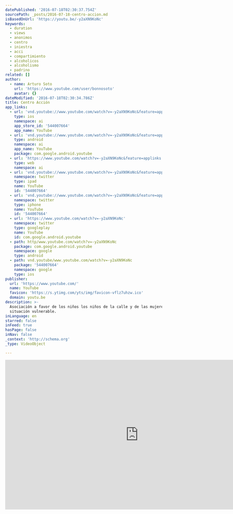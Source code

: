 ```yaml
---
datePublished: '2016-07-18T02:30:37.754Z'
sourcePath: _posts/2016-07-18-centro-accion.md
isBasedOnUrl: 'https://youtu.be/-y2aXN9KoNc'
keywords:
  - duration
  - views
  - anonimos
  - centro
  - iniestra
  - acci
  - compartimiento
  - alcoholicos
  - alcoholismo
  - padrino
related: []
author:
  - name: Arturo Soto
    url: 'https://www.youtube.com/user/bonnosoto'
    avatar: {}
dateModified: '2016-07-18T02:30:34.786Z'
title: Centro Acción
app_links:
  - url: 'vnd.youtube://www.youtube.com/watch?v=-y2aXN9KoNc&feature=applinks'
    type: ios
    namespace: ai
    app_store_id: '544007664'
    app_name: YouTube
  - url: 'vnd.youtube://www.youtube.com/watch?v=-y2aXN9KoNc&feature=applinks'
    type: android
    namespace: ai
    app_name: YouTube
    package: com.google.android.youtube
  - url: 'https://www.youtube.com/watch?v=-y2aXN9KoNc&feature=applinks'
    type: web
    namespace: ai
  - url: 'vnd.youtube://www.youtube.com/watch?v=-y2aXN9KoNc&feature=applinks'
    namespace: twitter
    type: ipad
    name: YouTube
    id: '544007664'
  - url: 'vnd.youtube://www.youtube.com/watch?v=-y2aXN9KoNc&feature=applinks'
    namespace: twitter
    type: iphone
    name: YouTube
    id: '544007664'
  - url: 'https://www.youtube.com/watch?v=-y2aXN9KoNc'
    namespace: twitter
    type: googleplay
    name: YouTube
    id: com.google.android.youtube
  - path: http/www.youtube.com/watch?v=-y2aXN9KoNc
    package: com.google.android.youtube
    namespace: google
    type: android
  - path: vnd.youtube/www.youtube.com/watch?v=-y2aXN9KoNc
    package: '544007664'
    namespace: google
    type: ios
publisher:
  url: 'https://www.youtube.com/'
  name: YouTube
  favicon: 'https://s.ytimg.com/yts/img/favicon-vflz7uhzw.ico'
  domain: youtu.be
description: >-
  Asociación a favor de los niños los niños de la calle y de las mujeres en
  situación vulnerable.
inLanguage: en
starred: false
inFeed: true
hasPage: false
inNav: false
_context: 'http://schema.org'
_type: VideoObject

---
```

<iframe src="https://cdn.embedly.com/widgets/media.html?src=https%3A%2F%2Fwww.youtube.com%2Fembed%2F-y2aXN9KoNc%3Ffeature%3Doembed&amp;url=http%3A%2F%2Fwww.youtube.com%2Fwatch%3Fv%3D-y2aXN9KoNc&amp;image=https%3A%2F%2Fi.ytimg.com%2Fvi%2F-y2aXN9KoNc%2Fhqdefault.jpg&amp;key=b7d04c9b404c499eba89ee7072e1c4f7&amp;type=text%2Fhtml&amp;schema=youtube" width="854" height="480" scrolling="no" frameborder="0" allowfullscreen="" style=""></iframe>